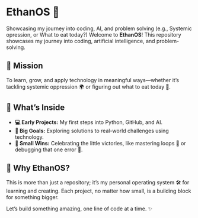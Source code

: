# EthanOS 🌟
Showcasing my journey into coding, AI, and problem solving (e.g., Systemic opression, or What to eat today?)
Welcome to **EthanOS**! This repository showcases my journey into coding, artificial intelligence, and problem-solving.  
## 🎯 Mission  
To learn, grow, and apply technology in meaningful ways—whether it’s tackling systemic oppression 🌍 or figuring out what to eat today 🍕.

## 📂 What’s Inside  
- **💻 Early Projects:** My first steps into Python, GitHub, and AI.  
- **🚀 Big Goals:** Exploring solutions to real-world challenges using technology.  
- **🎉 Small Wins:** Celebrating the little victories, like mastering loops 🔄 or debugging that one error 🐛.  

## 🤔 Why EthanOS?  
This is more than just a repository; it’s my personal operating system 🛠️ for learning and creating. Each project, no matter how small, is a building block for something bigger.  

Let’s build something amazing, one line of code at a time. ✨
